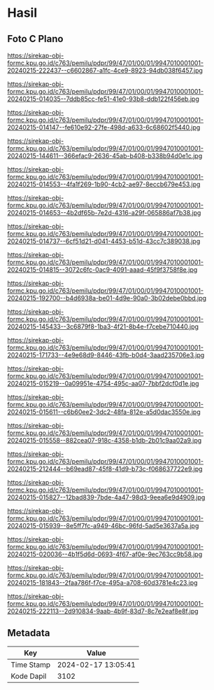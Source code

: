 # Hasil

## Foto C Plano

https://sirekap-obj-formc.kpu.go.id/c763/pemilu/pdpr/99/47/01/00/01/9947010001001-20240215-222437--c6602867-a1fc-4ce9-8923-94db038f6457.jpg

https://sirekap-obj-formc.kpu.go.id/c763/pemilu/pdpr/99/47/01/00/01/9947010001001-20240215-014035--7ddb85cc-fe51-41e0-93b8-ddb122f456eb.jpg

https://sirekap-obj-formc.kpu.go.id/c763/pemilu/pdpr/99/47/01/00/01/9947010001001-20240215-014147--fe610e92-27fe-498d-a633-6c68602f5440.jpg

https://sirekap-obj-formc.kpu.go.id/c763/pemilu/pdpr/99/47/01/00/01/9947010001001-20240215-144611--366efac9-2636-45ab-b408-b338b94d0e1c.jpg

https://sirekap-obj-formc.kpu.go.id/c763/pemilu/pdpr/99/47/01/00/01/9947010001001-20240215-014553--4fa1f269-1b90-4cb2-ae97-8eccb679e453.jpg

https://sirekap-obj-formc.kpu.go.id/c763/pemilu/pdpr/99/47/01/00/01/9947010001001-20240215-014653--4b2df65b-7e2d-4316-a29f-065886af7b38.jpg

https://sirekap-obj-formc.kpu.go.id/c763/pemilu/pdpr/99/47/01/00/01/9947010001001-20240215-014737--6cf51d21-d041-4453-b51d-43cc7c389038.jpg

https://sirekap-obj-formc.kpu.go.id/c763/pemilu/pdpr/99/47/01/00/01/9947010001001-20240215-014815--3072c6fc-0ac9-4091-aaad-45f9f3758f8e.jpg

https://sirekap-obj-formc.kpu.go.id/c763/pemilu/pdpr/99/47/01/00/01/9947010001001-20240215-192700--b4d6938a-be01-4d9e-90a0-3b02debe0bbd.jpg

https://sirekap-obj-formc.kpu.go.id/c763/pemilu/pdpr/99/47/01/00/01/9947010001001-20240215-145433--3c6879f8-1ba3-4f21-8b4e-f7cebe710440.jpg

https://sirekap-obj-formc.kpu.go.id/c763/pemilu/pdpr/99/47/01/00/01/9947010001001-20240215-171733--4e9e68d9-8446-43fb-b0d4-3aad235706e3.jpg

https://sirekap-obj-formc.kpu.go.id/c763/pemilu/pdpr/99/47/01/00/01/9947010001001-20240215-015219--0a09951e-4754-495c-aa07-7bbf2dcf0d1e.jpg

https://sirekap-obj-formc.kpu.go.id/c763/pemilu/pdpr/99/47/01/00/01/9947010001001-20240215-015611--c6b60ee2-3dc2-48fa-812e-a5d0dac3550e.jpg

https://sirekap-obj-formc.kpu.go.id/c763/pemilu/pdpr/99/47/01/00/01/9947010001001-20240215-015558--882cea07-918c-4358-b1db-2b01c9aa02a9.jpg

https://sirekap-obj-formc.kpu.go.id/c763/pemilu/pdpr/99/47/01/00/01/9947010001001-20240215-212444--b69ead87-45f8-41d9-b73c-f068637722e9.jpg

https://sirekap-obj-formc.kpu.go.id/c763/pemilu/pdpr/99/47/01/00/01/9947010001001-20240215-015827--12bad839-7bde-4a47-98d3-9eea6e9d4909.jpg

https://sirekap-obj-formc.kpu.go.id/c763/pemilu/pdpr/99/47/01/00/01/9947010001001-20240215-015939--8e5ff7fc-a949-46bc-96fd-5ad5e3637a5a.jpg

https://sirekap-obj-formc.kpu.go.id/c763/pemilu/pdpr/99/47/01/00/01/9947010001001-20240215-020036--4b1f5d6d-0693-4f67-af0e-9ec763cc9b58.jpg

https://sirekap-obj-formc.kpu.go.id/c763/pemilu/pdpr/99/47/01/00/01/9947010001001-20240215-181843--2faa786f-f7ce-495a-a708-60d3781e4c23.jpg

https://sirekap-obj-formc.kpu.go.id/c763/pemilu/pdpr/99/47/01/00/01/9947010001001-20240215-222113--2d910834-9aab-4b9f-83d7-8c7e2eaf8e8f.jpg


## Metadata

| Key        | Value               |
| ---------- | ------------------- |
| Time Stamp | 2024-02-17 13:05:41 |
| Kode Dapil | 3102                |



